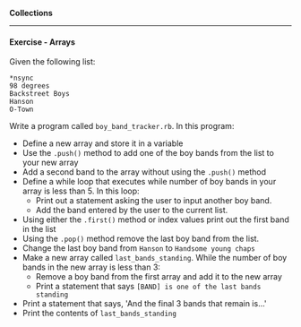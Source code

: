 **Collections**

---

#### Exercise - Arrays

Given the following list:
```
*nsync
98 degrees
Backstreet Boys
Hanson
O-Town
```

Write a program called `boy_band_tracker.rb`. In this program:

* Define a new array and store it in a variable
* Use the `.push()` method to add one of the boy bands from the list to your new array
* Add a second band to the array without using the `.push()` method
* Define a while loop that executes while number of boy bands in your array is less than 5. In this loop:
  * Print out a statement asking the user to input another boy band.
  * Add the band entered by the user to the current list.
* Using either the `.first()` method or index values print out the first band in the list
* Using the `.pop()` method remove the last boy band from the list.
* Change the last boy band from `Hanson` to `Handsome young chaps`
* Make a new array called `last_bands_standing`. While the number of boy bands in the new array is less than 3:
  * Remove a boy band from the first array and add it to the new array
  * Print a statement that says `[BAND] is one of the last bands standing`
* Print a statement that says, 'And the final 3 bands that remain is...'
* Print the contents of `last_bands_standing`
